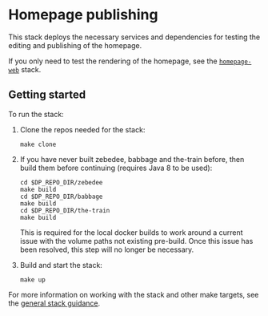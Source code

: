 # Homepage publishing

This stack deploys the necessary services and dependencies for testing the editing and publishing of the homepage.

If you only need to test the rendering of the homepage, see the [`homepage-web`](../homepage-web/) stack.

## Getting started

To run the stack:

1. Clone the repos needed for the stack:

   ```shell
   make clone
   ```

2. If you have never built zebedee, babbage and the-train before, then build them before continuing (requires Java 8 to be used):

   ```shell
   cd $DP_REPO_DIR/zebedee
   make build
   cd $DP_REPO_DIR/babbage
   make build
   cd $DP_REPO_DIR/the-train
   make build
   ```

   This is required for the local docker builds to work around a current issue with the volume paths not existing pre-build. Once this issue has been resolved, this step will no longer be necessary.

3. Build and start the stack:

   ```shell
   make up
   ```

For more information on working with the stack and other make targets, see the [general stack guidance](../README.md#general-guidance-for-each-stack).
